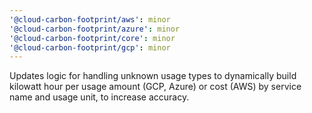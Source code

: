 ```yaml
---
'@cloud-carbon-footprint/aws': minor
'@cloud-carbon-footprint/azure': minor
'@cloud-carbon-footprint/core': minor
'@cloud-carbon-footprint/gcp': minor
---
```


Updates logic for handling unknown usage types to dynamically build kilowatt hour per usage amount (GCP, Azure) or cost (AWS) by service name and usage unit, to increase accuracy.
